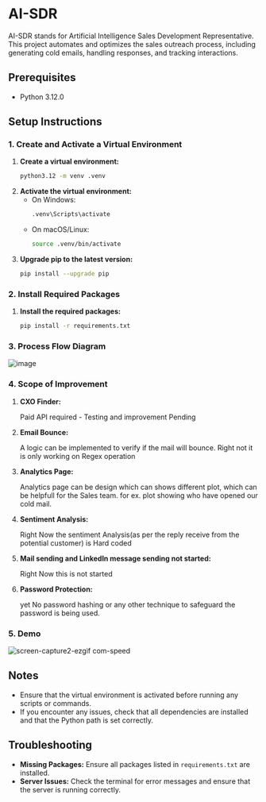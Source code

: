 # AI-SDR

AI-SDR stands for Artificial Intelligence Sales Development Representative. This project automates and optimizes the sales outreach process, including generating cold emails, handling responses, and tracking interactions.


## Prerequisites

- Python 3.12.0

## Setup Instructions

### 1. Create and Activate a Virtual Environment

1. **Create a virtual environment:**
    ```bash
    python3.12 -m venv .venv
    ```
2. **Activate the virtual environment:**
    - On Windows:
      ```bash
      .venv\Scripts\activate
      ```
    - On macOS/Linux:
      ```bash
      source .venv/bin/activate
      ```
3. **Upgrade pip to the latest version:**
    ```bash
    pip install --upgrade pip
    ```

### 2. Install Required Packages

1. **Install the required packages:**
    ```bash
    pip install -r requirements.txt
    ```

### 3. Process Flow Diagram

![image](https://github.com/user-attachments/assets/a1a67d13-1d5a-4af4-ba84-4cad8148e8fb)


### 4. Scope of Improvement

1. **CXO Finder:**

    Paid API required - Testing and improvement Pending


2. **Email Bounce:**

    A logic can be implemented to verify if the mail will bounce. Right not it is only working on Regex operation


3. **Analytics Page:**

    Analytics page can be design which can shows different plot, which can be helpfull for the Sales team.
    for ex. plot showing who have opened our cold mail.


4. **Sentiment Analysis:**

    Right Now the sentiment Analysis(as per the reply receive from the potential customer) is Hard coded


5. **Mail sending and LinkedIn message sending not started:**

    Right Now this is not started

6. **Password Protection:**

    yet No password hashing or any other technique to safeguard the password is being used.


### 5. **Demo**

![screen-capture2-ezgif com-speed](https://github.com/user-attachments/assets/e27dc1ea-364c-48b1-bf61-ba41affe3172)


## Notes

- Ensure that the virtual environment is activated before running any scripts or commands.
- If you encounter any issues, check that all dependencies are installed and that the Python path is set correctly.

## Troubleshooting

- **Missing Packages:** Ensure all packages listed in `requirements.txt` are installed.
- **Server Issues:** Check the terminal for error messages and ensure that the server is running correctly.

